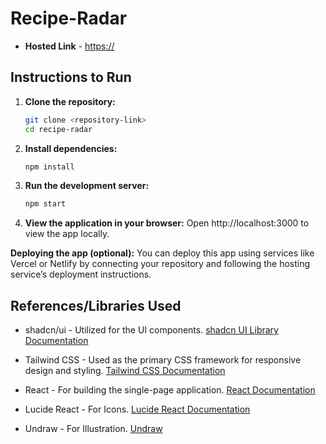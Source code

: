 # Recipe-Radar

- **Hosted Link** - [https://](https://)

## Instructions to Run

1. **Clone the repository:**

   ```bash
   git clone <repository-link>
   cd recipe-radar

   ```

2. **Install dependencies:**

   ```bash
   npm install

   ```

3. **Run the development server:**

   ```bash
   npm start

   ```

4. **View the application in your browser:**
   Open http://localhost:3000 to view the app locally.

**Deploying the app (optional):**
You can deploy this app using services like Vercel or Netlify by connecting your repository and following the hosting service’s deployment instructions.

## References/Libraries Used

- shadcn/ui - Utilized for the UI components.
  [shadcn UI Library Documentation](https://ui.shadcn.com/docs)

- Tailwind CSS - Used as the primary CSS framework for responsive design and styling.
  [Tailwind CSS Documentation](https://v2.tailwindcss.com/docs)

- React - For building the single-page application.
  [React Documentation](https://react.dev/learn/installation)

- Lucide React - For Icons.
  [Lucide React Documentation](https://lucide.dev/guide/)

- Undraw - For Illustration.
  [Undraw](https://undraw.co)
